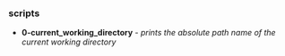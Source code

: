 ### scripts
* **0-current_working_directory** - *prints the absolute path name of the current working directory* 
